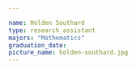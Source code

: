 ```yaml
---

name: Holden Southard
type: research_assistant
majors: "Mathematics"
graduation_date: 
picture_name: holden-southard.jpg
---
```

    
    
